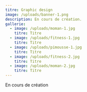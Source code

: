 ```yaml
---
titre: Graphic design
image: /uploads/banner-1.png
description: En cours de création.
gallerie:
  - image: /uploads/moman-1.jpg
    titre: Titre
  - image: /uploads/fitness-1.jpg
    titre: Titre
  - image: /uploads/pimousse-1.jpg
    titre: Titre
  - image: /uploads/fitness-2.jpg
    titre: Titre
  - image: /uploads/moman-2.jpg
    titre: Titre
---
```

En cours de création
